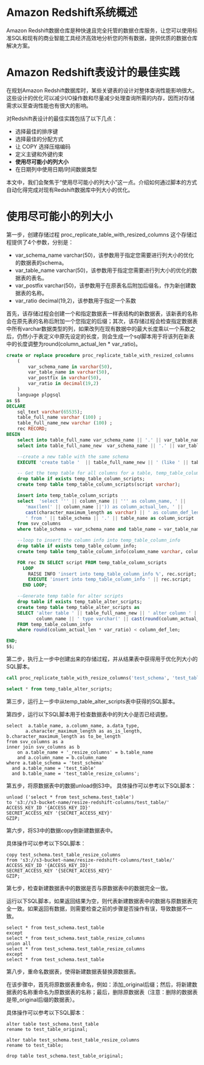 # Amazon Redshift系统概述
Amazon Redshift数据仓库是种快速且完全托管的数据仓库服务，让您可以使用标准SQL和现有的商业智能工具经济高效地分析您的所有数据，提供优质的数据仓库解决方案。

# Amazon Redshift表设计的最佳实践

在规划Amazon Redshift数据库时，某些关键表的设计对整体查询性能影响很大。这些设计的优化可以减少I/O操作数和尽量减少处理查询所需的内存，因而对存储需求以至查询性能也有很大的影响。

对Redshift表设计的最佳实践包括了以下几点：

- 选择最佳的排序键
- 选择最佳的分配方式
- 让 COPY 选择压缩编码
- 定义主键和外键约束
- **使用尽可能小的列大小**
- 在日期列中使用日期/时间数据类型

本文中，我们会聚焦于“使用尽可能小的列大小”这一点。介绍如何通过脚本的方式自动化得完成对现有Redshift数据库中列大小的优化。


# 使用尽可能小的列大小


第一步，创建存储过程 proc_replicate_table_with_resized_columns
这个存储过程提供了4个参数，分别是：

- var_schema_name varchar(50)，该参数用于指定您需要进行列大小的优化的数据表的schema。
- var_table_name varchar(50)，该参数用于指定您需要进行列大小的优化的数据表的表名。
- var_postfix varchar(50)，该参数用于在原表名后附加后缀名，作为新创建数据表的名称。
- var_ratio decimal(19,2)，该参数用于指定一个系数

首先，该存储过程会创建一个和指定数据表一样表结构的新数据表，该新表的名称会在原先表的名称后附加一个您指定的后缀；其次，该存储过程会检查指定数据表中所有varchar数据类型的列，如果改列在现有数据中的最大长度乘以一个系数之后，仍然小于表定义中原先设定的长度，则会生成一个sql脚本用于将该列在新表中的长度调整为round(column_actual_len * var_ratio)。



```sql
create or replace procedure proc_replicate_table_with_resized_columns
	(
        var_schema_name in varchar(50),
        var_table_name in varchar(50),
        var_postfix in varchar(50),
        var_ratio in decimal(19,2)
    )
    language plpgsql
as $$
DECLARE
    sql_text varchar(65535);
    table_full_name varchar (100) ;
    table_full_name_new varchar (100) ;
    rec RECORD;
BEGIN
    select into table_full_name var_schema_name || '.' || var_table_name;
    select into table_full_name_new  var_schema_name || '.' || var_table_name || var_postfix;

    --create a new table with the same schema
    EXECUTE 'create table '  || table_full_name_new || ' (like ' || table_full_name || ')';

    -- Get the temp table for all columns for a table, temp_table_column_scripts
    drop table if exists temp_table_column_scripts;
    create temp table temp_table_column_scripts(script varchar);

    insert into temp_table_column_scripts
    select  'select ''' || column_name || ''' as column_name, ' ||
       'max(len(' || column_name ||')) as column_actual_len, ' ||
       cast(character_maximum_length as varchar) || ' as column_def_len' ||
       ' from ' || table_schema || '.' || table_name as column_script
    from svv_columns
    where table_schema = var_schema_name and table_name = var_table_name and data_type = 'character varying';

    --loop to insert the column info into temp_table_column_info
    drop table if exists temp_table_column_info;
    create temp table temp_table_column_info(column_name varchar, column_actual_len int, column_def_len int);

    FOR rec IN SELECT script FROM temp_table_column_scripts
      LOOP
        RAISE INFO 'insert into temp_table_column_info %', rec.script;
        EXECUTE 'insert into temp_table_column_info ' || rec.script;
      END LOOP;

    --Generate temp table for alter scripts
    drop table if exists temp_table_alter_scripts;
    create temp table temp_table_alter_scripts as
    SELECT 'alter table ' || table_full_name_new || ' alter column ' ||
           column_name || ' type varchar(' || cast(round(column_actual_len * var_ratio) as varchar) || ');'
    FROM temp_table_column_info
    where round(column_actual_len * var_ratio) < column_def_len;

END;
$$;
```

第二步，执行上一步中创建出来的存储过程，并从结果表中获得用于优化列大小的SQL脚本。

```sql
call proc_replicate_table_with_resize_columns('test_schema', 'test_table', '_resize_columns', '1.15');

select * from temp_table_alter_scripts;
```

第三步，运行上一步中从temp_table_alter_scripts表中获得的SQL脚本。

第四步，运行以下SQL脚本用于检查数据表中的列大小是否已经调整。
```
select  a.table_name, a.column_name, a.data_type,
       a.character_maximum_length as as_is_length, b.character_maximum_length as to_be_length
from svv_columns as a
inner join svv_columns as b
    on a.table_name + '_resize_columns' = b.table_name
    and a.column_name = b.column_name
where a.table_schema = 'test_schema'
  and a.table_name = 'test_table'
  and b.table_name = 'test_table_resize_columns';
```

第五步，将原数据表中的数据unload倒S3中。
具体操作可以参考以下SQL脚本：
```
unload ('select * from test_schema.test_table')
to 's3://s3-bucket-name/resize-redshift-columns/test_table/'
ACCESS_KEY_ID '{ACCESS_KEY_ID}'
SECRET_ACCESS_KEY '{SECRET_ACCESS_KEY}'
GZIP;
```

第六步，将S3中的数据copy倒新建数据表中。

具体操作可以参考以下SQL脚本：
```
copy test_schema.test_table_resize_columns
from 's3://s3-bucket-name/resize-redshift-columns/test_table/'
ACCESS_KEY_ID '{ACCESS_KEY_ID}'
SECRET_ACCESS_KEY '{SECRET_ACCESS_KEY}'
GZIP;
```

第七步，检查新建数据表中的数据是否与原数据表中的数据完全一致。

运行以下SQL脚本，如果返回结果为空，则代表新建数据表中的数据与原数据表完全一致。如果返回有数据，则需要检查之前的步骤是否操作有误，导致数据不一致。

```
select * from test_schema.test_table
except
select * from test_schema.test_table_resize_columns
union all
select * from test_schema.test_table_resize_columns
except
select * from test_schema.test_table
```

第八步，重命名数据表，使得新建数据表替换源数据表。

在该步骤中，首先将原数据表重命名，例如：添加_original后缀；然后，将新建数据表的名称重命名为原数据表的名称；最后，删除原数据表（注意：删除的数据表是带_original后缀的数据表）。

具体操作可以参考以下SQL脚本：
```
alter table test_schema.test_table
rename to test_table_original;

alter table test_schema.test_table_resize_columns
rename to test_table;

drop table test_schema.test_table_original;

```